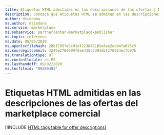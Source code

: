 ```yaml
---
title: Etiquetas HTML admitidas en las descripciones de las ofertas | Marketplace comercial de Microsoft
description: Conozca qué etiquetas HTML se admiten en las descripciones de las ofertas del marketplace comercial.
author: dsindona
ms.author: dsindona
ms.service: marketplace
ms.subservice: partnercenter-marketplace-publisher
ms.topic: reference
ms.date: 06/05/2020
ms.openlocfilehash: 28bf795fe9c91df2238761b5e8ee2ebb4fa075c5
ms.sourcegitcommit: 3246e278d094f0ae435c2393ebf278914ec7b97b
ms.translationtype: HT
ms.contentlocale: es-ES
ms.lasthandoff: 09/02/2020
ms.locfileid: "89380492"
---
```

# <a name="html-tags-supported-in-commercial-marketplace-offer-descriptions"></a>Etiquetas HTML admitidas en las descripciones de las ofertas del marketplace comercial

[!INCLUDE [HTML tags table for offer descriptions](./partner-center-portal/includes/long-description-3.md)]
